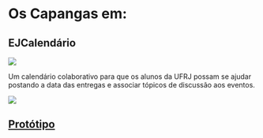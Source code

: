 # Os Capangas em:
## EJCalendário
![](https://i.imgur.com/wAxniQ9.png)

Um calendário colaborativo para que os alunos da UFRJ possam se ajudar postando a data das entregas e associar tópicos de discussão aos eventos.


![](https://i.imgur.com/WMdi5vK.png)

## [Protótipo](https://www.figma.com/file/IsIFKOzxkfGRObeY4RtbCt/calend%C3%A1rio?node-id=0%3A1)
